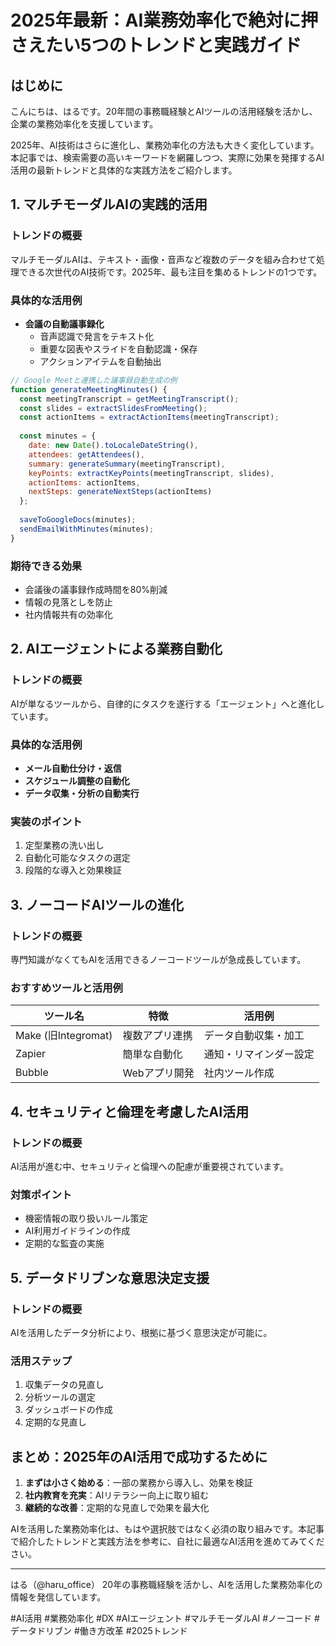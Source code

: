 # 2025年最新：AI業務効率化で絶対に押さえたい5つのトレンドと実践ガイド

## はじめに

こんにちは、はるです。20年間の事務職経験とAIツールの活用経験を活かし、企業の業務効率化を支援しています。

2025年、AI技術はさらに進化し、業務効率化の方法も大きく変化しています。本記事では、検索需要の高いキーワードを網羅しつつ、実際に効果を発揮するAI活用の最新トレンドと具体的な実践方法をご紹介します。

## 1. マルチモーダルAIの実践的活用

### トレンドの概要
マルチモーダルAIは、テキスト・画像・音声など複数のデータを組み合わせて処理できる次世代のAI技術です。2025年、最も注目を集めるトレンドの1つです。

### 具体的な活用例
- **会議の自動議事録化**
  - 音声認識で発言をテキスト化
  - 重要な図表やスライドを自動認識・保存
  - アクションアイテムを自動抽出

```javascript
// Google Meetと連携した議事録自動生成の例
function generateMeetingMinutes() {
  const meetingTranscript = getMeetingTranscript();
  const slides = extractSlidesFromMeeting();
  const actionItems = extractActionItems(meetingTranscript);
  
  const minutes = {
    date: new Date().toLocaleDateString(),
    attendees: getAttendees(),
    summary: generateSummary(meetingTranscript),
    keyPoints: extractKeyPoints(meetingTranscript, slides),
    actionItems: actionItems,
    nextSteps: generateNextSteps(actionItems)
  };
  
  saveToGoogleDocs(minutes);
  sendEmailWithMinutes(minutes);
}
```

### 期待できる効果
- 会議後の議事録作成時間を80%削減
- 情報の見落としを防止
- 社内情報共有の効率化

## 2. AIエージェントによる業務自動化

### トレンドの概要
AIが単なるツールから、自律的にタスクを遂行する「エージェント」へと進化しています。

### 具体的な活用例
- **メール自動仕分け・返信**
- **スケジュール調整の自動化**
- **データ収集・分析の自動実行**

### 実装のポイント
1. 定型業務の洗い出し
2. 自動化可能なタスクの選定
3. 段階的な導入と効果検証

## 3. ノーコードAIツールの進化

### トレンドの概要
専門知識がなくてもAIを活用できるノーコードツールが急成長しています。

### おすすめツールと活用例
| ツール名 | 特徴 | 活用例 |
|---------|------|--------|
| Make (旧Integromat) | 複数アプリ連携 | データ自動収集・加工 |
| Zapier | 簡単な自動化 | 通知・リマインダー設定 |
| Bubble | Webアプリ開発 | 社内ツール作成 |

## 4. セキュリティと倫理を考慮したAI活用

### トレンドの概要
AI活用が進む中、セキュリティと倫理への配慮が重要視されています。

### 対策ポイント
- 機密情報の取り扱いルール策定
- AI利用ガイドラインの作成
- 定期的な監査の実施

## 5. データドリブンな意思決定支援

### トレンドの概要
AIを活用したデータ分析により、根拠に基づく意思決定が可能に。

### 活用ステップ
1. 収集データの見直し
2. 分析ツールの選定
3. ダッシュボードの作成
4. 定期的な見直し

## まとめ：2025年のAI活用で成功するために

1. **まずは小さく始める**：一部の業務から導入し、効果を検証
2. **社内教育を充実**：AIリテラシー向上に取り組む
3. **継続的な改善**：定期的な見直しで効果を最大化

AIを活用した業務効率化は、もはや選択肢ではなく必須の取り組みです。本記事で紹介したトレンドと実践方法を参考に、自社に最適なAI活用を進めてみてください。

---

はる（@haru_office）
20年の事務職経験を活かし、AIを活用した業務効率化の情報を発信しています。

#AI活用 #業務効率化 #DX #AIエージェント #マルチモーダルAI #ノーコード #データドリブン #働き方改革 #2025トレンド

